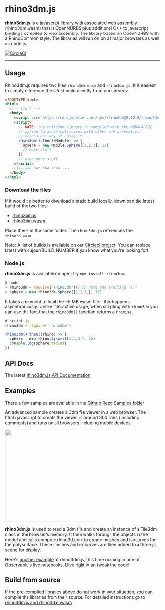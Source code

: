 # rhino3dm.js
**rhino3dm.js** is a javascript library with associated web assembly (rhino3dm.wasm) that is OpenNURBS plus additional C++ to javascript bindings compiled to web assembly. The library based on OpenNURBS with a RhinoCommon style. The libraries will run on on all major browsers as well as node.js.

[![CircleCI](https://circleci.com/gh/mcneel/rhino3dm/tree/master.svg?style=shield&circle-token=53733a2fe2cf99a11808d1e5210bc1aeb3f13ea9)](https://circleci.com/gh/mcneel/rhino3dm/tree/master)

----

## Usage

Rhino3dm.js requires two files `rhino3dm.wasm` and `rhino3dm.js`.  It is easiest to simply reference the *latest* build directly from our servers:

```html
<!DOCTYPE html>
<html>
  <!-- stuff -->
  <body>
    <script src="https://cdn.jsdelivr.net/npm/rhino3dm@0.12.0/rhino3dm.min.js"></script>
    <script>
      // NOTE: the rhino3dm library is compiled with the MODULARIZE
      // option to avoid collisions with other web assemblies
      // here's one way of using it...
      rhino3dm().then((Module) => {
        sphere = new Module.Sphere([1,2,3], 12)
        // more stuff
      })
      // even more stuff
    </script>
    <!-- you get the idea -->
  </body>
</html>
```

### Download the files

If it would be better to download a static build locally, download the latest build of the two files:
-  [rhino3dm.js](https://files.mcneel.com/rhino3dm/js/latest/rhino3dm.js)
-  [rhino3dm.wasm](https://files.mcneel.com/rhino3dm/js/latest/rhino3dm.wasm)


Place these in the same folder. The `rhino3dm.js` references the `rhino3d.wasm`.

Note: A list of builds is available on our [Circleci project](https://circleci.com/gh/mcneel/rhino3dm). You can replace latest with dujour/BUILD_NUMBER if you know what you're looking for!

### Node.js

**rhino3dm.js** is available on npm; try `npm install rhino3dm`.

```js
$ node
> rhino3dm = require('rhino3dm')() // note the trailing "()"
> sphere = new rhino3dm.Sphere([1,2,3,], 12)
```

It takes a moment to load the ~5 MB wasm file – this happens asycnhronously. Unlike interactive usage, when scripting with `rhino3dm` you can use the fact that the `rhino3dm()` function returns a `Promise`.

```js
# script.js
rhino3dm = require('rhino3dm')

rhino3dm().then((rhino) => {
  sphere = new rhino.Sphere([1,2,3,], 12)
  console.log(sphere.radius)
})
```


## API Docs
The latest [rhino3dm.js API Documentation](https://mcneel.github.io/rhino3dm/javascript/api/index.html)

## Examples

There a few samples are available in the [Github Repo Samples folder](https://github.com/mcneel/rhino3dm/tree/master/docs/javascript/samples)

An advanced sample creates a 3dm file viewer in a web browser.  The html+javascript to create the viewer is around 300 lines (including comments) and runs on all browsers including mobile devices.  

<img src="https://mcneel.github.io/rhino3dm/images/rhino3dm_rhinologo.png" width="300"></img>

**rhino3dm.js** is used to read a 3dm file and create an instance of a File3dm class in the browser’s memory.  It then walks through the objects in the model and calls compute.rhino3d.com to create meshes and isocurves for the polysurface. These meshes and isocurves are then added to a three.js scene for display.

Here's [another example](https://observablehq.com/@pearswj/using-rhino3dm-in-observable/2) of rhino3dm.js, this time running in one of [Observable](http://observablehq.com/)'s live notebooks. Dive right in an tweak the code!

## Build from source

If the pre-compiled libraries above do not work in your situation, you can compile the libraries from their source. For detailed instructions go to [rhino3dm.js and rhino3dm.wasm](RHINO3DM-BUILD.JS.md)
